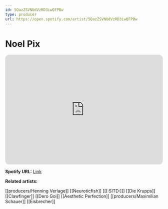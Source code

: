 ```yaml
---
id: 5QazZSVNUdVzRD3iwQFPBw
type: producer
url: https://open.spotify.com/artist/5QazZSVNUdVzRD3iwQFPBw
---
```

# Noel Pix

<iframe style="border-radius:12px" src="https://open.spotify.com/embed/artist/5QazZSVNUdVzRD3iwQFPBw" width="100%" height="352" frameBorder="0" allowfullscreen="" allow="autoplay; clipboard-write; encrypted-media; fullscreen; picture-in-picture" loading="lazy"></iframe>

**Spotify URL:** [Link](https://open.spotify.com/artist/5QazZSVNUdVzRD3iwQFPBw)

**Related artists:**

[[producers/Henning Verlage]]
[[Neuroticfish]]
[[[:SITD:]]]
[[Die Krupps]]
[[Clawfinger]]
[[Dero Goi]]
[[Aesthetic Perfection]]
[[producers/Maximilian Schauer]]
[[Eisbrecher]]
